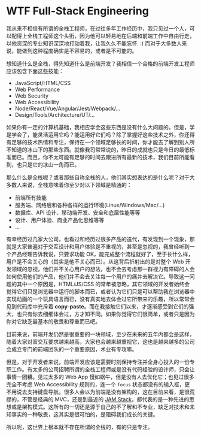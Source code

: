 # WTF Full-Stack Engineering

我从来不相信有所谓的全栈工程师，在过往多年工作经历中，我只见过一个人，可以配得上全栈工程师这个头衔，因为他可以轻易地在后端和前端工作中自由行走，以他资深的专业知识深深地打动着我，让我久久不能忘怀. :) 而对于大多数人来说，能做到这种程度确实是不容易的，或者是不可能的。

想知道什么是全栈，得先知道什么是前端开发？我相信一个合格的前端开发工程师应该包含下面这些技能：

- JavaScript/HTML/CSS
- Web Performance
- Web Security
- Web Accessibility
- Node/React/Vue/Angular/Jest/Webpack/...
- Design/Tools/Architecture/UT/...

如果你有一定的计算机基础，我相应学会这些东西是没有什么大问题的。但是，学是学会了，能灵活运用它吗？能运用好它们吗？除了掌握好这些技术之外，你还得有足够的技术热情和专注，保持在一个领域足够长的时间，你才能去了解到别人所不知道的冰山下的那些东西。就像我司常常说的，昨日的成就也只是今日的最低标准而已。而且，你不太可能有足够的时间去跟进所有最新的技术，我们目前所能看到，也只是它的冰山一角而已。

那么什么是全栈呢？或者那些自称全栈的人，他们其实想表达的是什么呢？对于大多数人来说，全栈意味着你至少对以下领域是精通的：

- 前端所有技能
- 服务端、网络层和各种各样的运行环境(Linux/Windows/Mac/...)
- 数据库、API 设计、移动端开发、安全和底层性能等等
- 设计、用户体验、商业产品化思维等等
- ...

有幸经历过几家大公司，也看过和经历过很多产品的迭代，有发现到一个现象，那就是大家普遍对于交互设计和用户体验是不重视的，甚至是忽视的，我曾经听到一个产品经理告诉我说，只要求功能 OK，能完成整个流程就好了，至于长什么样，用户是不会关心的（其实是他不关心而已）。从这背后折射出的是对整个 Web 开发领域的忽视，他们并不关心用户的想法，也不会去考虑那一群视力有障碍的人会如何使用他们的产品，他们并不会去关注每一个用户的痛并去解决它。导致这一问题的其中一个原因是，HTML/JS/CSS 的常年被忽略，其它领域的开发者始终会觉得它们只是浏览器中运行的脚本而已，或者认为它们只是可以帮助我在浏览器中实现动画的一个玩具语言而已，没有真实地去体会过它所带来的乐趣，所以常常会见到代码库中充斥着 **copy-paste**。而在我接触它们以来，才逐渐感受到它们的强大，也只有你去细细体会过，方才知不同。如果你觉得它们很简单，或者只是因为你对它缺乏最基本的敬畏和尊重而已吧。

目前来说，前端开发仍然是很重要的一块领域，至少在未来的五年内都会是这样，随着大家对富交互要求越来越高，大家也会越来越重视它，这也是越来越多的公司会成立专门的前端团队的一个重要原因，术业有专攻嘛。

但是，对于开发者来说，前端开发应该是需要时刻保持专注并全身心投入的一份专职工作。有太多的公司招聘所谓的全栈工程师或是没有代码经验的设计师，只会让事情一团糟。见过太多的 Web App 慢如蜗牛，但是没有人去优化它；也见过很多完全不考虑 Web Accessibility 规则的，连一个 `focus` 状态都没有的输入框，更不用说去支持键盘导航。很多人会以为前端是没有架构的，这在目前来看，是很荒缪的，不管是经典的 MVC，还是到最近的 [JAM Stack](https://jamstack.org/)，都代表的是一种先进的思想或是架构模式。这所有的一切还是源于自己的不了解和不专业，缺乏对技术和未知事实的一种敬畏，这其实是很可怕的，是阻碍我们成长的关键。

所以呢，这世界上根本就不存在所谓的全栈的，有的只是专注。
